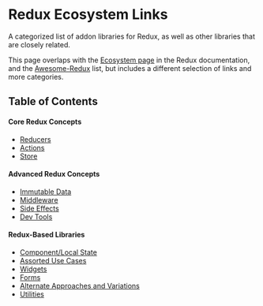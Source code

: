# Redux Ecosystem Links
A categorized list of addon libraries for Redux, as well as other libraries that are closely related.

This page overlaps with the [Ecosystem page](http://redux.js.org/docs/introduction/Ecosystem.html) in the Redux documentation, and the [Awesome-Redux](https://github.com/xgrommx/awesome-redux) list, but includes a different selection of links and more categories.


## Table of Contents

#### Core Redux Concepts

- [Reducers](reducers.md)
- [Actions](actions.md)
- [Store](store.md)

#### Advanced Redux Concepts

- [Immutable Data](immutable-data.md)
- [Middleware](middleware.md)
- [Side Effects](side-effects.md)
- [Dev Tools](devtools.md)

#### Redux-Based Libraries

- [Component/Local State](component-state.md)
- [Assorted Use Cases](use-cases.md)
- [Widgets](widgets.md)
- [Forms](forms.md)
- [Alternate Approaches and Variations](variations.md)
- [Utilities](utilities.md)

